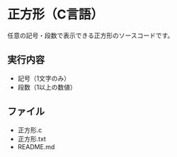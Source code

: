 # 正方形（C言語）
任意の記号・段数で表示できる正方形のソースコードです。

## 実行内容
- 記号（1文字のみ）
- 段数（1以上の数値）

## ファイル
- 正方形.c
- 正方形.txt
- README.md
